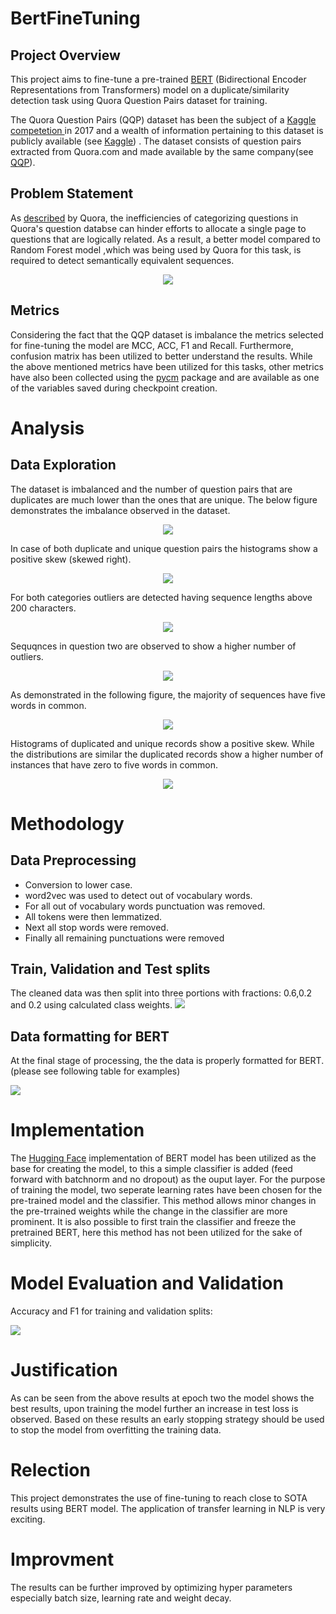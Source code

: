 # BertFineTuning

## Project Overview
This project aims to fine-tune a pre-trained <a href="https://arxiv.org/pdf/1810.04805.pdf">BERT</a> (Bidirectional Encoder Representations from Transformers) model on a duplicate/similarity detection task using Quora Question Pairs dataset for training. 

The Quora Question Pairs (QQP) dataset has been the subject of a <a href="https://www.kaggle.com/c/quora-question-pairs">Kaggle competetion </a> in 2017 and a wealth of information pertaining to this dataset is publicly available (see <a href="https://www.kaggle.com/c/quora-question-pairs/notebooks">Kaggle</a>) . The dataset consists of question pairs extracted from Quora.com and made available by the same company(see <a href="https://www.quora.com/q/quoradata/First-Quora-Dataset-Release-Question-Pairs">QQP</a>).


## Problem Statement

As <a href="https://www.quora.com/q/quoradata/First-Quora-Dataset-Release-Question-Pairs">described</a> by Quora, the inefficiencies of categorizing questions in Quora's question databse can hinder efforts to allocate a single page to questions that are logically related. As a result, a better model compared to Random Forest model ,which was being used by Quora for this task, is required to detect semantically equivalent sequences.

<p align="center">
<img src="../images/dataset.png"></img>
</p>

## Metrics
Considering the fact that the QQP dataset is imbalance the metrics selected for fine-tuning the model are MCC, ACC, F1 and Recall. Furthermore, confusion matrix has been utilized to better understand the results. While the above mentioned metrics have been utilized for this tasks, other metrics have also been collected using the <a href="https://github.com/sepandhaghighi/pycm">pycm</a> package and are available as one of the variables saved during checkpoint creation.


# Analysis

## Data Exploration

The dataset is imbalanced and the number of question pairs that are duplicates are much lower than the ones that are unique. The below figure demonstrates the imbalance observed in the dataset.

<p align="center">
<img src="../images/bar_duplication.png"></img>
</p>
In case of both duplicate and unique question pairs the histograms show a positive skew (skewed right).
<p align="center">
<img src="../images/hist_duplication.png"></img>
</p>
 For both categories outliers are detected having sequence lengths above 200 characters.
<p align="center">
<img src="../images/box_duplication.png"></img>
</p>
Sequqnces in question two are observed to show a higher number of outliers. 
<p align="center">
<img src="../images/hist_duplication_300.png"></img>
</p>
As demonstrated in the following figure, the majority of sequences have five words in common.
<p align="center">
<img src="../images/hist_common_count.png"></img>
</p>
Histograms of duplicated and unique records show a positive skew. While the distributions are similar the duplicated records show a higher number of instances that have zero to five words in common.
<p align="center">
<img src="../images/hist_common_count_lbl.png"></img>
</p>

# Methodology

## Data Preprocessing

- Conversion to lower case.
- word2vec was used to detect out of vocabulary words. 
- For all out of vocabulary words punctuation was removed.
- All tokens were then lemmatized.
- Next all stop words were removed.
- Finally all remaining punctuations were removed

## Train, Validation and Test splits
The cleaned data was then split into three portions with fractions: 0.6,0.2 and 0.2 using calculated class weights.
<img src="../images/split_counts.png"></img>

## Data formatting for BERT
At the final stage of processing, the the data is properly formatted for BERT. (please see following table for examples)
<p>
<img src="../images/BERT_format.png"></img>
</p>

# Implementation
The <a href="https://github.com/huggingface/pytorch-transformers">Hugging Face</a> implementation of BERT model has been utilized as the base for creating the model, to this a simple classifier is added (feed forward with batchnorm and no dropout) as the ouput layer. For the purpose of training the model, two seperate learning rates have been chosen for the pre-trained model and the classifier. This method allows minor changes in the pre-trrained weights while the change in the classifier are more prominent. It is also possible to first train the classifier and freeze the pretrained BERT, here this method has not been utilized for the sake of simplicity. 

# Model Evaluation and Validation

Accuracy and F1 for training and validation splits:<br>
<p align="left">
<img src="/images/results.png"></img>
</p>

# Justification
As can be seen from the above results at epoch two the model shows the best results, upon training the model further an increase in test loss is observed. Based on these results an early stopping strategy should be used to stop the model from overfitting the training data.

# Relection
This project demonstrates the use of fine-tuning to reach close to SOTA results using BERT model. The application of transfer learning in NLP is very exciting. 

# Improvment
The results can be further improved by optimizing hyper parameters especially batch size, learning rate and weight decay. 




